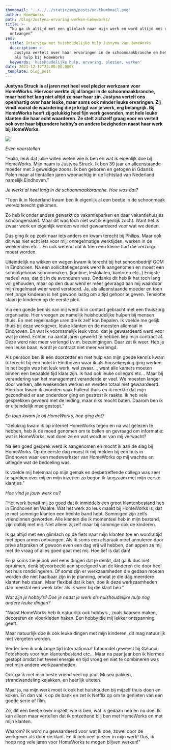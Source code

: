 ```yaml
---
thumbnail: '../../../static/img/posts/no-thumbnail.png'
author: HomeWorks
path: /blog/Justyna-ervaring-werken-homeworks/
title: >-
  “Nu ga ik altijd met een glimlach naar mijn werk en word altijd met open armen
  ontvangen” 
seo:
  title: Interview met huishoudelijke hulp Justyna van HomeWorks
  description: >-
    Justyna vertelt over haar ervaringen in de schoonmaakbranche en het werken
    als hulp bij HomeWorks
  keywords: 'huishoudelijke hulp, ervaring, plezier, werken'
date: 2021-12-12T23:00:00.000Z
_template: blog_post
---
```




**Justyna Struck is al jaren met heel veel plezier werkzaam voor HomeWorks. Hiervoor werkte zij al langer in de schoonmaakbranche, maar had het lang niet altijd zo naar haar zin. Justyna vertelt ons openhartig over haar leuke, maar soms ook minder leuke ervaringen. Zij vindt vooral de waardering die je krijgt van je werk, erg belangrijk. Bij HomeWorks heeft zij gelukkig heel fijn werk gevonden, met hele leuke klanten die haar echt waarderen. Ze stelt zichzelf graag voor en vertelt ook over haar bijzondere hobby’s en andere bezigheden naast haar werk bij HomeWorks.**

![](/justyna-noord-brabant.jpg)

_Even voorstellen_

“Hallo, leuk dat jullie willen weten wie ik ben en wat ik eigenlijk doe bij HomeWorks. Mijn naam is Justyna Struck. Ik ben 39 jaar en alleenstaande moeder met 3 geweldige zoons. Ik ben geboren en getogen in Gdansk Polen maar al tientallen jaren woonachtig in de lichtstad van Nederland namelijk Eindhoven.”

_Je werkt al heel lang in de schoonmaakbranche. Hoe was dat?_

“Toen ik in Nederland kwam ben ik eigenlijk al een beetje in de schoonmaak wereld terecht gekomen.

Zo heb ik onder andere gewerkt op vakantieparken en daar vakantiehuisjes schoongemaakt. Maar dit was toch niet wat ik eigenlijk zocht. Want het is zwaar werk en eigenlijk werden we niet gewaardeerd voor wat we deden.

Dus ging ik op zoek naar iets anders en kwam terecht bij Philips. Maar ook dit was niet echt iets voor mij: onregelmatige werktijden, werken in de weekenden etc… En ook wetend dat ik toen een kleine had die verzorgd moest worden.

Uiteindelijk na wikken en wegen kwam ik terecht bij het schoonbedrijf GOM in Eindhoven. Na een sollicitatiegesprek werd ik aangenomen en moest een schoolgebouw schoonmaken. (kantine, leslokalen, kantoren etc..) Enigste nadeel was, dat dit in de avonduren was. Ondanks dit heb ik het toch lang vol gehouden, maar op den duur werd er meer gevraagd aan mij waardoor mijn regelmaat weer werd verstoord. Ja, als alleenstaande moeder en toen met jonge kinderen is het gewoon lastig om altijd gehoor te geven. Tenslotte staan je kinderen op de eerste plek.

Via een goede kennis van mij werd ik in contact gebracht met een thuiszorg organisatie. Hier vroegen ze namelijk huishoudelijke hulpen bij mensen thuis. En met regelmatige uren die ik zelf kon bepalen. Ik voelde me gelijk thuis bij deze werkgever, leuke klanten en de meesten allemaal in Eindhoven. En wat ik voornamelijk leuk vond, dat je gewaardeerd werd voor wat je deed. Echter, na aantal jaren gewerkt te hebben liep mijn contract af. Deze werd niet meer verlengd i.v.m. bezuinigingen. Daar zat ik weer. Heb je een leuke baan, wordt je contract niet meer verlengd.

Als persoon ben ik een doorzetter en met hulp van mijn goede kennis kwam ik terecht bij een hotel in Eindhoven waar ik als housekeeping ging werken. In het begin was het leuk werk, wel zwaar…, want alle kamers moeten binnen een bepaalde tijd klaar zijn. Ik had ook leuke collega’s etc... Maar bij verandering van het management veranderde er veel. We moesten langer door werken, alle weekenden werken en werden totaal niet gewaardeerd. Hierdoor kwam ik avonden vaak huilend thuis en ik merkte dat mijn gezondheid er aan onderdoor ging en gestrest ik raakte. Ik heb vele gesprekken gevoerd met de leiding, maar niks mocht baten. Daarom ben ik er uiteindelijk mee gestopt.“

_En toen kwam je bij HomeWorks, hoe ging dat?_

“Gelukkig kwam ik op internet HomeWorks tegen en na wat gelezen te hebben, heb ik de moed genomen om te bellen en gevraagd om informatie: wat is HomeWorks, wat doen ze en wat wordt er van mij verwacht?

Na een goed gesprek werd ik aangenomen en mocht ik aan de slag bij HomeWorks. Op de eerste dag moest ik mij melden bij een huis in Eindhoven waar een medewerkster van HomeWorks op mij wachtte en uitlegde wat de bedoeling was.

Ik voelde mij helemaal op mijn gemak en desbetreffende collega was zeer te spreken over mij en mijn inzet en zo begon ik langzaam met mijn eerste klantjes.”

_Hoe vind je jouw werk nu?_

“Het werk bevalt mij zo goed dat ik inmiddels een groot klantenbestand heb in Eindhoven en Waalre. Wat het werk zo leuk maakt bij HomeWorks is, dat je met sommige klanten een hechte band hebt. Sommigen zijn zelfs vriendinnen geworden. Alle klanten die ik momenteel heb in mijn bestand, zijn dolblij met mij. Niet alleen zijzelf maar bij sommige ook de kinderen.

Ik ga altijd met een glimlach op de fiets naar mijn klanten toe en word altijd met open armen ontvangen. Als ik soms een afspraak moet annuleren door privé afspraken of gewoon even een dag vrij wil hebben, dan appen ze mij met de vraag of alles goed gaat met mij. Hoe lief is dat dan!

En ja soms zie je ook wel eens dingen dat je denkt, dat ga ik dus niet opruimen, denk bijvoorbeeld aan speelgoed van de kinderen die door heel het huis rondslingeren. Of soms zijn er werkzaamheden die gedaan moeten worden die niet haalbaar zijn in je planning, omdat je die dag meerdere klanten heb staan. Maar flexibel dat ik ben, doe ik deze werkzaamheden dan meestal een week later als ik weer bij die klant ben.”

_Wat zijn je hobby’s? Doe je naast je werk als huishoudelijke hulp nog andere leuke dingen?_

"Naast HomeWorks heb ik natuurlijk ook hobby’s , zoals kaarsen maken, decoreren en vloerkleden haken. Een hobby die mij lekker ontspanning geeft.

Maar natuurlijk doe ik ook leuke dingen met mijn kinderen, dit mag natuurlijk niet vergeten worden.

Verder ben ik ook lange tijd internationaal fotomodel geweest bij Galucci. Fotoshoots voor hun klantenbestand etc… Maar na paar jaar ben ik hiermee gestopt omdat het teveel energie en tijd vroeg en niet te combineren was met mijn andere werkzaamheden.

Ook ga ik met mijn beste vriend veel op pad. Musea pakken, strandwandeling kajakken, en heerlijk uiteten.

Maar ja, na mijn werk moet ik ook het huishouden bij mijzelf thuis doen en koken. En dan val ik op de bank en zet ik Netflix op om te genieten van een goede serie of film.

Zo, dit een beetje over mijzelf, wie ik ben, wat ik gedaan heb en nu doe. Ik kan alleen maar vertellen dat ik ontzettend blij ben met HomeWorks en met mijn klanten.

Waarom? Ik word nu gewaardeerd voor wat ik doe, zowel door de werkgever als door de klant. En ik heb veel plezier in mijn werk! Dus, ik hoop nog vele jaren voor HomeWorks te mogen blijven werken!"
